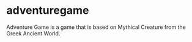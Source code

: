 # adventuregame
Adventure Game is a game that is based on Mythical Creature from the Greek Ancient World.

